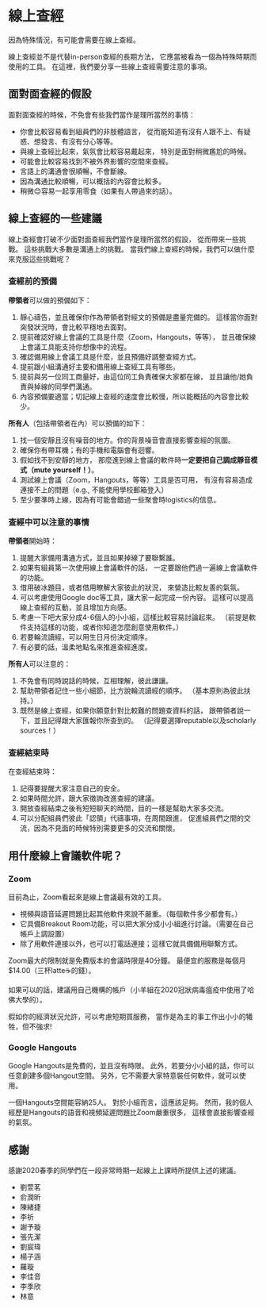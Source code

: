 # 線上查經

因為特殊情況，有可能會需要在線上查經。

線上查經並不是代替in-person查經的長期方法，
它應當被看為一個為特殊時期而使用的工具。
在這裡，我們要分享一些線上查經需要注意的事項。

## 面對面查經的假設

面對面查經的時候，不免會有些我們當作是理所當然的事情：

- 你會比較容易看到組員們的非肢體語言，
從而能知道有沒有人跟不上、有疑惑、想發言、有沒有分心等等。
- 與線上查經比起來，氣氛會比較容易戴起來，
特別是面對稍微尷尬的時候。
- 可能會比較容易找到不被外界影響的空間來查經。
- 言語上的溝通會很順暢，不會斷線。
- 因為溝通比較順暢，可以概括的內容會比較多。
- 稍微😊容易一起享用零食（如果有人帶過來的話）。

## 線上查經的一些建議

線上查經會打破不少面對面查經我們當作是理所當然的假設，
從而帶來一些挑戰。
這些挑戰大多數是溝通上的挑戰。
當我們線上查經的時候，我們可以做什麼來克服這些挑戰呢？

### 查經前的預備

**帶領者**可以做的預備如下：

1. 靜心禱告，並且確保你作為帶領者對經文的預備是盡量完備的。
這樣當你面對突發狀況時，會比較平穩地去面對。
1. 提前確認好線上會議的工具是什麼（Zoom，Hangouts，等等），
並且確保線上會議工具能支持你想像中的流程。
1. 確認備用線上會議工具是什麼，並且預備好調整查經方式。
1. 提前跟小組溝通好主要和備用線上查經工具有哪些。
1. 提前與另一位同工商量好，由這位同工負責確保大家都在線，
並且讓他/她負責與掉線的同學們溝通。
1. 內容預備要適當；切記線上查經的速度會比較慢，所以能概括的內容會比較少。

**所有人**（包括帶領者在內）可以預備的如下：

1. 找一個安靜且沒有噪音的地方。你的背景噪音會直接影響查經的氛圍。
1. 確保你有帶耳機；有的手機和電腦會有迴響。
1. 假如找不到安靜的地方，
那麼進到線上會議的軟件時**一定要把自己調成靜音模式（mute yourself！）**。
1. 測試線上會議（Zoom，Hangouts，等等）工具是否可用，
有沒有容易造成連接不上的問題（e.g., 不能使用學校郵箱登入）
1. 至少要準時上線，因為有可能會錯過一些聚會時logistics的信息。

### 查經中可以注意的事情

**帶領者**開始時：

1. 提醒大家備用溝通方式，並且如果掉線了要聯繫誰。
1. 如果有組員第一次使用線上會議軟件的話，
一定要跟他們過一遍線上會議軟件的功能。
1. 借用破冰題目，或者借用瞭解大家彼此的狀況，
來營造比較友善的氣氛。
1. 可以考慮使用Google doc等工具，讓大家一起完成一份內容。
這樣可以提高線上查經的互動，並且增加方向感。
1. 考慮一下吧大家分成4-6個人的小小組，這樣比較容易討論起來。
（前提是軟件支持這樣的功能，或者你知道怎麼創意使用軟件。）
1. 若要輪流讀經，可以用生日月份決定順序。
1. 有必要的話，溫柔地點名來推進查經進度。

**所有人**可以注意的：

1. 不免會有同時說話的時候，互相理解，彼此謙讓。
1. 幫助帶領者記住一些小細節，比方說輪流讀經的順序。
（基本原則為彼此扶持。）
1. 既然是線上查經，如果你願意針對比較難的問題查資料的話，
跟帶領者說一下，並且記得跟大家匯報你所查到的。
（記得要選擇reputable以及scholarly sources！）

### 查經結束時

在查經結束時：

1. 記得要提醒大家注意自己的安全。
1. 如果時間允許，跟大家徵詢改進查經的建議。
1. 開放查經結束之後有短短聊天的時間，目的一樣是幫助大家多交流。
1. 可以分配組員們彼此「認領」代禱事項，在周間跟進，
促進組員們之間的交流，因為不見面的時候特別需要更多的交流和關懷。

## 用什麼線上會議軟件呢？

### Zoom

目前為止，Zoom看起來是線上會議最有效的工具。

- 視頻與語音延遲問題比起其他軟件來說不嚴重。（每個軟件多少都會有。）
- 它具備Breakout Room功能，可以把大家分成小小組進行討論。（需要在自己帳戶上調設置）
- 除了用軟件連接以外，也可以打電話連接；這樣它就具備備用聯繫方式。

Zoom最大的限制就是免費版本的會議時限是40分鐘。
最便宜的服務是每個月$14.00（三杯latte☕️的錢）。

如果可以的話，建議用自己機構的帳戶（小羊組在2020冠狀病毒瘟疫中使用了哈佛大學的）。

假如你的經濟狀況允許，可以考慮短期買服務，
當作是為主的事工作出小小的犧牲，但不強求!

### Google Hangouts

Google Hangouts是免費的，並且沒有時限。
此外，若要分小小組的話，你可以任意創建多個Hangout空間。
另外，它不需要大家特意裝任何軟件，就可以使用。

一個Hangouts空間能容納25人。
對於小組而言，這應該足夠。
然而，我的個人經歷是Hangouts的語音和視頻延遲問題比Zoom嚴重很多，
這樣會直接影響查經的氣氛。

## 感謝

感謝2020春季的同學們在一段非常時期一起線上上課時所提供上述的建議。

- 劉萱茗
- 俞潤昕
- 陳緒捷
- 李祈
- 謝予璇
- 張先潔
- 劉宸瑋
- 楊子涵
- 羅璇
- 李佳音
- 李季欣
- 林意
